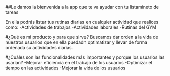 ##Le damos la bienvenida a la app que te va ayudar con tu listamineto de tareas

En ella podrás listar tus rutinas diarias en cualquier actividad que realices como:
-Actividades de trabajos
-Actividades laborales 
-Rutinas del GYM

#¿Qué es mi producto y para que sirve?
Buscamos dar orden a la vida de nuestros usuarios que en ella puedadn optimatizar y llevar de forma ordenada su actividades diarias.

#¿Cuáles son las funcionalidades más importantes y porque los usuarios las usarían?
-Mejorar eficiencia en el trabajo de los usuarios 
-Optimizar el tiempo en las actividades
-Mejorar la vida de los usuarios

